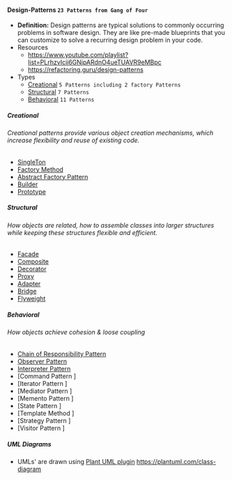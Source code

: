 #### Design-Patterns `23 Patterns from Gang of Four`
- **Definition:** Design patterns are typical solutions to commonly occurring problems in software design. They are like pre-made blueprints that you can customize to solve a recurring design problem in your code.
- Resources
    - https://www.youtube.com/playlist?list=PLrhzvIcii6GNjpARdnO4ueTUAVR9eMBpc
    - https://refactoring.guru/design-patterns
- Types
    - [Creational](#creational)  `5 Patterns including 2 factory Patterns`
    - [Structural](#structural)  `7 Patterns`
    - [Behavioral](#behavioral)  `11 Patterns`
    
##### Creational
###### Creational patterns provide various object creation mechanisms, which increase flexibility and reuse of existing code.
- [SingleTon](./src/main/java/Creational/SingleTon)
- [Factory Method](./src/main/java/Creational/Factory)
- [Abstract Factory Pattern](./src/main/java/Creational/AbstractFactory)
- [Builder](./src/main/java/Creational/Builder)
- [Prototype](./src/main/java/Creational/Prototype)

##### Structural
###### How objects are related, how to assemble classes into larger structures while keeping these structures flexible and efficient.
- [Facade   ](./src/main/java/Structural/Facade)	
- [Composite](./src/main/java/Structural/Composite)	
- [Decorator](./src/main/java/Structural/Decorator)	
- [Proxy    ](./src/main/java/Structural/Proxy)	
- [Adapter  ](./src/main/java/Structural/Adapter)	          
- [Bridge   ](./src/main/java/Structural/Bridge)	
- [Flyweight](./src/main/java/Structural/Flyweight)

##### Behavioral
###### How objects achieve cohesion & loose coupling
- [Chain of Responsibility Pattern  ](./src/main/java/Behavioral/ChainofResponsibility)
- [Observer Pattern                 ](./src/main/java/Behavioral/Observer)
- [Interpreter Pattern              ](./src/main/java/Behavioral/Interpreter)
- [Command Pattern                  ]
- [Iterator Pattern                 ]
- [Mediator Pattern                 ]
- [Memento Pattern                  ]
- [State Pattern                    ]
- [Template Method                  ]
- [Strategy Pattern                 ]
- [Visitor Pattern					]

##### UML Diagrams
- UMLs' are drawn using [Plant UML plugin](https://plugins.jetbrains.com/plugin/7017-plantuml-integration)
https://plantuml.com/class-diagram